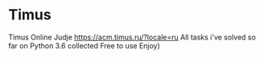 # Timus
Timus Online Judje 
https://acm.timus.ru/?locale=ru
All tasks i've solved so far on Python 3.6 collected
Free to use
Enjoy)
